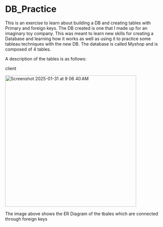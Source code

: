 # DB_Practice
This is an exercise to learn about building a DB and creating tables with Primary and foreign keys. The DB created is one that I made up for an imaginary toy company. This was meant to learn new skills for creating a Database and learning how it works as well as using it to practice some tableau techniques with the new DB. The database is called Myshop and is composed of 4 tables.

A description of the tables is as follows:

client

<img width="424" alt="Screenshot 2025-01-31 at 9 06 40 AM" src="https://github.com/user-attachments/assets/6f3bf70b-6d51-4aea-a11a-3ac3909b1e35" />

The image above shows the ER Diagram of the tbales which are connected through foreign keys
